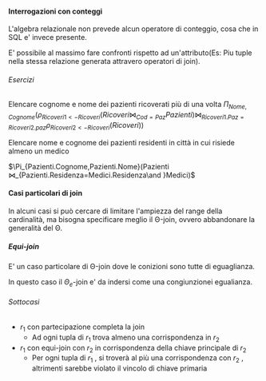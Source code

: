 #### Interrogazioni con conteggi 
L'algebra relazionale non prevede alcun operatore di conteggio, cosa che in SQL e' invece presente.

E' possibile al massimo fare confronti rispetto ad un'attributo(Es: Piu tuple nella stessa relazione generata attravero operatori di join).

###### Esercizi
Elencare cognome e nome dei pazienti ricoverati più di una volta
$\Pi_{Nome,Cognome}(\rho_{Ricoveri1<-Ricoveri}(Ricoveri ⋈_{Cod=Paz} Pazienti)⋈_{Ricoveri1.Paz=Ricoveri2.paz}\rho_{Ricoveri2<-Ricoveri}(Ricoveri))$

Elencare nome e cognome dei pazienti residenti in città in cui risiede almeno un medico

$\Pi_{Pazienti.Cognome,Pazienti.Nome}(Pazienti ⋈_{Pazienti.Residenza=Medici.Residenza\and }Medici)$

#### Casi particolari di join
In alcuni casi si può cercare di limitare l'ampiezza del
range della cardinalità, ma bisogna specificare meglio il Θ-join, ovvero abbandonare la generalità del Θ.

##### Equi-join
E' un caso particolare di Θ-join dove le conizioni sono tutte di eguaglianza.

In questo caso il $Θ_e$-join e' da indersi come una congiunzionei egualianza.

###### Sottocasi
- $r_1$ con partecipazione completa la join
	- Ad ogni tupla di $r_1$ trova almeno una corrispondenza in $r_2$
- $r_1$ con equi-join con $r_2$ in corrispondenza della chiave principale di $r_2$
	- Per ogni tupla di $r_1$ , si troverà al più una corrispondenza con $r_2$ , altrimenti sarebbe violato il vincolo di chiave primaria